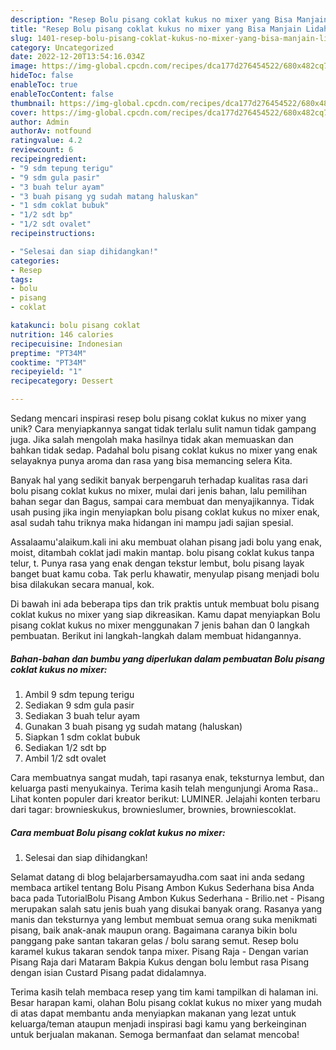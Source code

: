 ```yaml
---
description: "Resep Bolu pisang coklat kukus no mixer yang Bisa Manjain Lidah"
title: "Resep Bolu pisang coklat kukus no mixer yang Bisa Manjain Lidah"
slug: 1401-resep-bolu-pisang-coklat-kukus-no-mixer-yang-bisa-manjain-lidah
category: Uncategorized
date: 2022-12-20T13:54:16.034Z
image: https://img-global.cpcdn.com/recipes/dca177d276454522/680x482cq70/bolu-pisang-coklat-kukus-no-mixer-foto-resep-utama.jpg
hideToc: false
enableToc: true
enableTocContent: false
thumbnail: https://img-global.cpcdn.com/recipes/dca177d276454522/680x482cq70/bolu-pisang-coklat-kukus-no-mixer-foto-resep-utama.jpg
cover: https://img-global.cpcdn.com/recipes/dca177d276454522/680x482cq70/bolu-pisang-coklat-kukus-no-mixer-foto-resep-utama.jpg
author: Admin
authorAv: notfound
ratingvalue: 4.2
reviewcount: 6
recipeingredient:
- "9 sdm tepung terigu"
- "9 sdm gula pasir"
- "3 buah telur ayam"
- "3 buah pisang yg sudah matang haluskan"
- "1 sdm coklat bubuk"
- "1/2 sdt bp"
- "1/2 sdt ovalet"
recipeinstructions:

- "Selesai dan siap dihidangkan!"
categories:
- Resep
tags:
- bolu
- pisang
- coklat

katakunci: bolu pisang coklat 
nutrition: 146 calories
recipecuisine: Indonesian
preptime: "PT34M"
cooktime: "PT34M"
recipeyield: "1"
recipecategory: Dessert

---
```





Sedang mencari inspirasi resep bolu pisang coklat kukus no mixer yang unik? Cara menyiapkannya sangat tidak terlalu sulit namun tidak gampang juga. Jika salah mengolah maka hasilnya tidak akan memuaskan dan bahkan tidak sedap. Padahal bolu pisang coklat kukus no mixer yang enak selayaknya punya aroma dan rasa yang bisa memancing selera Kita.





Banyak hal yang sedikit banyak berpengaruh terhadap kualitas rasa dari bolu pisang coklat kukus no mixer, mulai dari jenis bahan, lalu pemilihan bahan segar dan Bagus, sampai cara membuat dan menyajikannya. Tidak usah pusing jika ingin menyiapkan bolu pisang coklat kukus no mixer enak,      asal sudah tahu triknya maka hidangan ini mampu jadi sajian spesial.














Assalaamu&#39;alaikum.kali ini aku membuat olahan pisang jadi bolu yang enak, moist, ditambah coklat jadi makin mantap. bolu pisang coklat kukus tanpa telur, t. Punya rasa yang enak dengan tekstur lembut, bolu pisang layak banget buat kamu coba. Tak perlu khawatir, menyulap pisang menjadi bolu bisa dilakukan secara manual, kok.






Di bawah ini ada beberapa tips dan trik praktis untuk membuat bolu pisang coklat kukus no mixer yang siap dikreasikan. Kamu dapat menyiapkan Bolu pisang coklat kukus no mixer menggunakan 7 jenis bahan dan 0 langkah pembuatan. Berikut ini langkah-langkah dalam membuat hidangannya.

<!--inarticleads1-->

##### Bahan-bahan dan bumbu yang diperlukan dalam pembuatan Bolu pisang coklat kukus no mixer:

1. Ambil 9 sdm tepung terigu
1. Sediakan 9 sdm gula pasir
1. Sediakan 3 buah telur ayam
1. Gunakan 3 buah pisang yg sudah matang (haluskan)
1. Siapkan 1 sdm coklat bubuk
1. Sediakan 1/2 sdt bp
1. Ambil 1/2 sdt ovalet


Cara membuatnya sangat mudah, tapi rasanya enak, teksturnya lembut, dan keluarga pasti menyukainya. Terima kasih telah mengunjungi Aroma Rasa.. Lihat konten populer dari kreator berikut: LUMINER. Jelajahi konten terbaru dari tagar: brownieskukus, brownieslumer, brownies, browniescoklat. 

<!--inarticleads2-->

##### Cara membuat Bolu pisang coklat kukus no mixer:


1. Selesai dan siap dihidangkan!

Selamat datang di blog belajarbersamayudha.com saat ini anda sedang membaca artikel tentang Bolu Pisang Ambon Kukus Sederhana bisa Anda baca pada TutorialBolu Pisang Ambon Kukus Sederhana - Brilio.net - Pisang merupakan salah satu jenis buah yang disukai banyak orang. Rasanya yang manis dan teksturnya yang lembut membuat semua orang suka menikmati pisang, baik anak-anak maupun orang. Bagaimana caranya bikin bolu panggang pake santan takaran gelas / bolu sarang semut. Resep bolu karamel kukus takaran sendok tanpa mixer. Pisang Raja - Dengan varian Pisang Raja dari Mataram Bakpia Kukus dengan bolu lembut rasa Pisang dengan isian Custard Pisang padat didalamnya. 

Terima kasih telah membaca resep yang tim kami tampilkan di halaman ini. Besar harapan kami, olahan Bolu pisang coklat kukus no mixer yang mudah di atas dapat membantu anda menyiapkan makanan yang lezat untuk keluarga/teman ataupun menjadi inspirasi bagi kamu yang berkeinginan untuk berjualan makanan. Semoga bermanfaat dan selamat mencoba!
